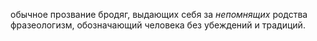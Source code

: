 обычное прозвание бродяг, выдающих себя за _непомнящих_ родства
фразеологизм, обозначающий человека без убеждений и традиций.